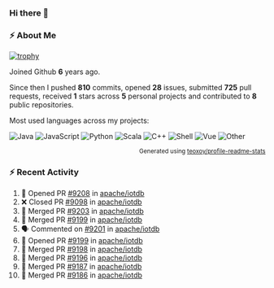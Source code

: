 ### Hi there 👋

### :zap: About Me

[![trophy](https://github-profile-trophy.vercel.app/?username=HTHou&theme=onedark)](https://github.com/ryo-ma/github-profile-trophy)
   
Joined Github **6** years ago.

Since then I pushed **810** commits, opened **28** issues, submitted **725** pull requests, received **1** stars across **5** personal projects and contributed to **8** public repositories.

Most used languages across my projects:

![Java](https://img.shields.io/static/v1?style=flat-square&label=%E2%A0%80&color=555&labelColor=%23b07219&message=Java%EF%B8%B194.4%25)
![JavaScript](https://img.shields.io/static/v1?style=flat-square&label=%E2%A0%80&color=555&labelColor=%23f1e05a&message=JavaScript%EF%B8%B11.4%25)
![Python](https://img.shields.io/static/v1?style=flat-square&label=%E2%A0%80&color=555&labelColor=%233572A5&message=Python%EF%B8%B10.7%25)
![Scala](https://img.shields.io/static/v1?style=flat-square&label=%E2%A0%80&color=555&labelColor=%23c22d40&message=Scala%EF%B8%B10.6%25)
![C++](https://img.shields.io/static/v1?style=flat-square&label=%E2%A0%80&color=555&labelColor=%23f34b7d&message=C%2B%2B%EF%B8%B10.6%25)
![Shell](https://img.shields.io/static/v1?style=flat-square&label=%E2%A0%80&color=555&labelColor=%2389e051&message=Shell%EF%B8%B10.4%25)
![Vue](https://img.shields.io/static/v1?style=flat-square&label=%E2%A0%80&color=555&labelColor=%2341b883&message=Vue%EF%B8%B10.3%25)
![Other](https://img.shields.io/static/v1?style=flat-square&label=%E2%A0%80&color=555&labelColor=%23ededed&message=Other%EF%B8%B11.2%25)

<p align="right"><sub>Generated using <a href="https://github.com/marketplace/actions/profile-readme-stats">teoxoy/profile-readme-stats</a></sub></p>


<!--![](https://github.com/HTHou/HTHou/blob/output/github-contribution-grid-snake.svg)-->

<!--![Haonan Hou's github stats](https://github-readme-stats.vercel.app/api?username=HTHou&count_private=true&show_icons=true&theme=onedark)-->

<!--![Haonan Hou's wakatime stats](https://github-readme-stats.vercel.app/api/wakatime?username=HTHou&layout=compact&theme=onedark)-->

<!--![Top Langs](https://github-readme-stats.vercel.app/api/top-langs/?username=HTHou&theme=onedark&layout=compact)-->

### :zap: Recent Activity
<!--START_SECTION:activity-->
1. 💪 Opened PR [#9208](https://github.com/apache/iotdb/pull/9208) in [apache/iotdb](https://github.com/apache/iotdb)
2. ❌ Closed PR [#9098](https://github.com/apache/iotdb/pull/9098) in [apache/iotdb](https://github.com/apache/iotdb)
3. 🎉 Merged PR [#9203](https://github.com/apache/iotdb/pull/9203) in [apache/iotdb](https://github.com/apache/iotdb)
4. 🎉 Merged PR [#9199](https://github.com/apache/iotdb/pull/9199) in [apache/iotdb](https://github.com/apache/iotdb)
5. 🗣 Commented on [#9201](https://github.com/apache/iotdb/issues/9201) in [apache/iotdb](https://github.com/apache/iotdb)
6. 💪 Opened PR [#9199](https://github.com/apache/iotdb/pull/9199) in [apache/iotdb](https://github.com/apache/iotdb)
7. 🎉 Merged PR [#9198](https://github.com/apache/iotdb/pull/9198) in [apache/iotdb](https://github.com/apache/iotdb)
8. 🎉 Merged PR [#9196](https://github.com/apache/iotdb/pull/9196) in [apache/iotdb](https://github.com/apache/iotdb)
9. 🎉 Merged PR [#9187](https://github.com/apache/iotdb/pull/9187) in [apache/iotdb](https://github.com/apache/iotdb)
10. 🎉 Merged PR [#9186](https://github.com/apache/iotdb/pull/9186) in [apache/iotdb](https://github.com/apache/iotdb)
<!--END_SECTION:activity-->

<!--
**HTHou/HTHou** is a ✨ _special_ ✨ repository because its `README.md` (this file) appears on your GitHub profile.

Here are some ideas to get you started:

- 🔭 I’m currently working on ...
- 🌱 I’m currently learning ...
- 👯 I’m looking to collaborate on ...
- 🤔 I’m looking for help with ...
- 💬 Ask me about ...
- 📫 How to reach me: ...
- 😄 Pronouns: ...
- ⚡ Fun fact: ...
-->
